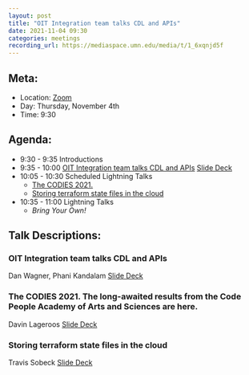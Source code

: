 ```yaml
---
layout: post
title: "OIT Integration team talks CDL and APIs"
date: 2021-11-04 09:30
categories: meetings
recording_url: https://mediaspace.umn.edu/media/t/1_6xqnjd5f
---
```


## Meta:

- Location: [Zoom](https://z.umn.edu/cpmstream)
- Day: Thursday, November 4th
- Time: 9:30

## Agenda:

- 9:30 - 9:35 Introductions
- 9:35 - 10:00 [OIT Integration team talks CDL and APIs](#OIT-Integration-team-talks-CDL-and-APIs) [Slide Deck](https://z.umn.edu/Integration)
- 10:05 - 10:30 Scheduled Lightning Talks
  - [The CODIES 2021.](#The-CODIES-2021.-The-long-awaited-results-from-the-Code-People-Academy-of-Arts-and-Sciences-are-here.)
  - [Storing terraform state files in the cloud](#Storing-terraform-state-files-in-the-cloud)
- 10:35 - 11:00 Lightning Talks
  - _Bring Your Own!_

## Talk Descriptions:

### OIT Integration team talks CDL and APIs

Dan Wagner, Phani Kandalam [Slide Deck](https://z.umn.edu/Integration)

### The CODIES 2021. The long-awaited results from the Code People Academy of Arts and Sciences are here.

Davin Lageroos [Slide Deck](https://z.umn.edu/codies_2021)

### Storing terraform state files in the cloud

Travis Sobeck [Slide Deck](https://z.umn.edu/79oi)
